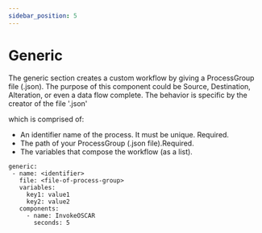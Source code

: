 ```yaml
---
sidebar_position: 5
---
```

# Generic

The generic section creates a custom workflow by giving a ProcessGroup file (.json). The purpose of this component could be Source, Destination, Alteration, or even a data flow complete. The behavior is specific by the creator of the file '.json'

which is comprised of:
- An identifier name of the process. It must be unique. Required.
- The path of your ProcessGroup (.json file).Required.
- The variables that compose the workflow (as a list).


```
generic:
 - name: <identifier>
   file: <file-of-process-group>
   variables:
     key1: value1
     key2: value2
   components:
     - name: InvokeOSCAR
       seconds: 5
```



